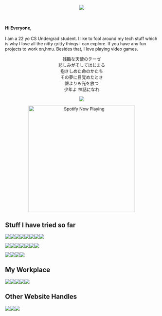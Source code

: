 <p align="center"><img src="https://i.ibb.co/Jq5YZB0/forgit.png"></p><br/>

#### Hi Everyone,
I am a 22 yo CS Undergrad student. I like to fool around my tech stuff which is why I love all the nitty gritty things I can explore. If you have any fun projects to work on,hmu. Besides that, I love playing video games. 

<p align="center">
残酷な天使のテーゼ <br>
悲しみがそしてはじまる <br>
抱きしめた命のかたち <br>
その夢に目覚めたとき <br>
誰よりも光を放つ <br>
少年よ 神話になれ <br>
</p>

<p align="center">
<img src="https://img.shields.io/badge/Listening right now on Spotify-FFFFFF?style=for-the-badge&logo=spotify&logoColor=1ED760">
<p align="center">
<a href="https://open.spotify.com/user/22wgm4ojh5g56swvienpj6rii"><img src="https://istiakshihab-jv8ffvvjk.vercel.app/api/spotify-playing" alt="Spotify Now Playing" width="350" /></a>
</p>
</p>

## Stuff I have tried so far

<img src="https://img.shields.io/badge/Languages-424242?style=for-the-badge&logo=plex&logoColor=FFFFFF"><img src="https://img.shields.io/badge/Java-000000?style=for-the-badge&logo=Java&logoColor=007396"><img src="https://img.shields.io/badge/C++-000000?style=for-the-badge&logo=c%2B%2B&logoColor=00599C"><img src="https://img.shields.io/badge/Python-000000?style=for-the-badge&logo=python&logoColor=3776AB"><img src="https://img.shields.io/badge/shell-000000?style=for-the-badge&logo=Powershell&logoColor=5391FE"><img src="https://img.shields.io/badge/Dart-000000?style=for-the-badge&logo=Dart&logoColor=0175C2"><img src="https://img.shields.io/badge/Arduino-000000?style=for-the-badge&logo=Arduino&logoColor=00979D"><img src="https://img.shields.io/badge/Javascript-000000?style=for-the-badge&logo=JavaScript&logoColor=F7DF1E">

<img src="https://img.shields.io/badge/Frameworks-424242?style=for-the-badge&logo=IPFS&logoColor=FFFFFF"><img src="https://img.shields.io/badge/Anrdoid_Studio-000000?style=for-the-badge&logo=Android-Studio&logoColor=3DDC84"><img src="https://img.shields.io/badge/django-000000?style=for-the-badge&logo=django&logoColor=092E20"><img src="https://img.shields.io/badge/Flutter-000000?style=for-the-badge&logo=Flutter&logoColor=02569B"><img src="https://img.shields.io/badge/Flask-000000?style=for-the-badge&logo=Flask&logoColor=FFFFFF"><img src="https://img.shields.io/badge/React-000000?style=for-the-badge&logo=React&logoColor=61DAFB"><img src="https://img.shields.io/badge/Jquery-000000?style=for-the-badge&logo=Jquery&logoColor=0769AD">

<img src="https://img.shields.io/badge/Databases-424242?style=for-the-badge&logo=Redis&logoColor=FFFFFF"><img src="https://img.shields.io/badge/Mysql-000000?style=for-the-badge&logo=mysql&logoColor=4479A1"><img src="https://img.shields.io/badge/Firebase-000000?style=for-the-badge&logo=Firebase&logoColor=FFCA28"><img src="https://img.shields.io/badge/Apache Solr-000000?style=for-the-badge&logo=Apache-Solr&logoColor=D9411E">

## My Workplace

<img src="https://img.shields.io/badge/Environment-424242?style=for-the-badge&logo=openlayers&logoColor=FFFFFF"><img src="https://img.shields.io/badge/VS Code-000000?style=for-the-badge&logo=visual-studio-code&logoColor=007ACC"><img src="https://img.shields.io/badge/XFCE-000000?style=for-the-badge&logo=xfce&logoColor=2284F2"><img src="https://img.shields.io/badge/Manjaro-000000?style=for-the-badge&logo=manjaro&logoColor=35BF5C"><img src="https://img.shields.io/badge/Linux-000000?style=for-the-badge&logo=linux&logoColor=FCC624">

## Other Website Handles
[<img src="https://img.shields.io/badge/ihshihab-000?style=for-the-badge&logo=Reddit&logoColor=FF4500">](https://www.reddit.com/user/ihshihab)[<img src="https://img.shields.io/badge/istiakshihab-000?style=for-the-badge&logo=gitlab">](https://gitlab.com/istiakshihab)[<img src="https://img.shields.io/badge/istiakshihab-000?style=for-the-badge&logo=LINKEDIN&logoColor=0077B5">](https://www.linkedin.com/in/istiakshihab/)
